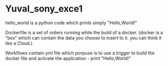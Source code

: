 # Yuval_sony_exce1
hello_world is a python code which prints simply "Hello,World!"

Dockerfile is a set of orders running while the build of a docker.
(docker is a "box" which can contain the data you choose to insert to it. you can think it like a Cloud.)

Workflows contain yml file which porpuse is to use a trigger to build the docker file and activate the application - print "Hello,World!"

